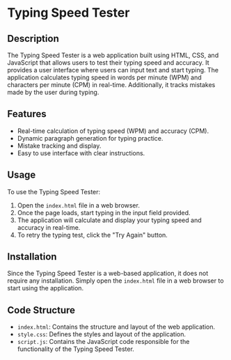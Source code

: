 
# Typing Speed Tester

## Description
The Typing Speed Tester is a web application built using HTML, CSS, and JavaScript that allows users to test their typing speed and accuracy. It provides a user interface where users can input text and start typing. The application calculates typing speed in words per minute (WPM) and characters per minute (CPM) in real-time. Additionally, it tracks mistakes made by the user during typing.

## Features
- Real-time calculation of typing speed (WPM) and accuracy (CPM).
- Dynamic paragraph generation for typing practice.
- Mistake tracking and display.
- Easy to use interface with clear instructions.

## Usage
To use the Typing Speed Tester:
1. Open the `index.html` file in a web browser.
2. Once the page loads, start typing in the input field provided.
3. The application will calculate and display your typing speed and accuracy in real-time.
4. To retry the typing test, click the "Try Again" button.

## Installation
Since the Typing Speed Tester is a web-based application, it does not require any installation. Simply open the `index.html` file in a web browser to start using the application.

## Code Structure
- `index.html`: Contains the structure and layout of the web application.
- `style.css`: Defines the styles and layout of the application.
- `script.js`: Contains the JavaScript code responsible for the functionality of the Typing Speed Tester.

